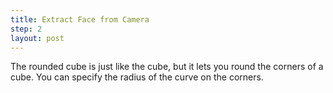 ```yaml
---
title: Extract Face from Camera
step: 2
layout: post
---
```

The rounded cube is just like the cube, but it lets you round the corners of a cube. You can specify the radius of the curve on the corners. 

<script src="https://gist.github.com/madhephaestus/c15329c19b4a33248fe9.js"></script>